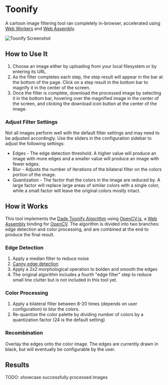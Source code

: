# Toonify

A cartoon image filtering tool ran completely in-browser, accelerated using [Web Workers](https://developer.mozilla.org/en-US/docs/Web/API/Web_Workers_API) and [Web Assembly](https://webassembly.org/).

![Toonify Screenshot](https://github.com/hyrumcoop/toonify/blob/master/public/images/screenshot.png?raw=true)

## How to Use It

1. Choose an image either by uploading from your local filesystem or by entering its URL.
2. As the filter completes each step, the step result will appear in the bar at the bottom of the page. Click on a step result in the bottom bar to magnify it in the center of the screen.
3. Once the filter is complete, download the processed image by selecting it in the bottom bar, hovering over the magnified image in the center of the screen, and clicking the download icon button at the center of the image.

### Adjust Filter Settings

Not all images perform well with the default filter settings and may need to be adjusted accordingly. Use the sliders in the configuration sidebar to adjust the following settings:

- Edges - The edge detection threshold. A higher value will produce an image with more edges and a smaller value will produce an image with fewer edges.
- Blur - Adjusts the number of iterations of the bilateral filter on the colors portion of the image.
- Quantization - The factor that the colors in the image are reduced by. A large factor will replace large areas of similar colors with a single color, while a small factor will leave the original colors mostly intact.

## How it Works

This tool implements the [Dade Toonify Algorithm](https://stacks.stanford.edu/file/druid:yt916dh6570/Dade_Toonify.pdf) using [OpenCV.js](https://docs.opencv.org/3.4/df/d0a/tutorial_js_intro.html), a [Web Assembly](https://webassembly.org/) binding for [OpenCV](https://github.com/opencv/opencv). The algorithm is divided into two branches: edge detection and color processing, and are combined at the end to produce the final result. 

### Edge Detection

1. Apply a median filter to reduce noise
2. [Canny edge detection](https://en.wikipedia.org/wiki/Canny_edge_detector)
3. Apply a 2x2 morphological operation to bolden and smooth the edges
4. The original algorithm includes a fourth "edge filter" step to reduce small line clutter but is not included in this tool yet.

### Color Processing

1. Apply a bilateral filter between 8-20 times (depends on user configuration) to blur the colors.
2. Re-quantize the color palette by dividing number of colors by a quantization factor (24 is the default setting)

### Recombination

Overlay the edges onto the color image. The edges are currently drawn in black, but will eventually be configurable by the user.

## Results

TODO: showcase successfully processed images